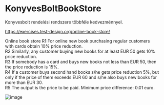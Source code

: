 # KonyvesBoltBookStore
Konyvesbolt rendelési rendszere többféle kedvezménnyel.

https://exercises.test-design.org/online-book-store/

Online book store
R1 For online new book purchasing regular customers with cards obtain 10% price reduction.<br>
R2 Similarly, any customer buying new books for at least EUR 50 gets 10% price reduction.<br>
R3 If somebody has a card and buys new books not less than EUR 50, then the price reduction is 15%. <br>
R4 If a customer buys second hand books s/he gets price reduction 5%, but only if the price of them exceeds EUR 60 and s/he also buys new books for more than EUR 30.<br>
R5 The output is the price to be paid. Minimum price difference: 0.01 euro.   <br>

![image](https://user-images.githubusercontent.com/109758820/199240898-4c6e8fe7-ea83-4d67-b81f-762dc68ce385.png)

